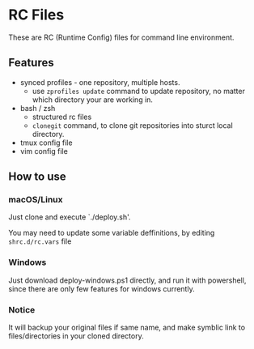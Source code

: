 # RC Files

These are RC (Runtime Config) files for command line environment.

## Features

- synced profiles - one repository, multiple hosts.
  - use `zprofiles update` command to update repository, no matter which directory your are working in.
- bash / zsh
  - structured rc files
  - `clonegit` command, to clone git repositories into sturct local directory.
- tmux config file
- vim config file

## How to use

### macOS/Linux

Just clone and execute `./deploy.sh'.

You may need to update some variable deffinitions, by editing `shrc.d/rc.vars` file

### Windows

Just download deploy-windows.ps1 directly, and run it with powershell, since there are only few features for windows currently.

### Notice

It will backup your original files if same name, and make symblic link to files/directories in your cloned directory.
